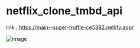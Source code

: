 # netflix_clone_tmbd_api

link : 
  https://main--super-truffle-ce5382.netlify.app/

![image](https://user-images.githubusercontent.com/103920174/230390525-c0cee513-7f1c-4bf6-a448-b7096460be39.png)
